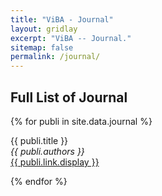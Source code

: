 ```yaml
---
title: "ViBA - Journal"
layout: gridlay
excerpt: "ViBA -- Journal."
sitemap: false
permalink: /journal/
---
```



## Full List of Journal

{% for publi in site.data.journal %}

  {{ publi.title }} <br />
  <em>{{ publi.authors }} </em><br /><a href="{{ publi.link.url }}">{{ publi.link.display }}</a>

{% endfor %}
